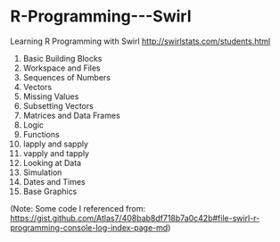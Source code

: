 # R-Programming---Swirl
Learning R Programming with Swirl
http://swirlstats.com/students.html

1. Basic Building Blocks
2. Workspace and Files
3. Sequences of Numbers
4. Vectors
5. Missing Values
6. Subsetting Vectors
7. Matrices and Data Frames
8. Logic
9. Functions
10. lapply and sapply
11. vapply and tapply
12. Looking at Data
13. Simulation
14. Dates and Times
15. Base Graphics

(Note: Some code I referenced from: https://gist.github.com/Atlas7/408bab8df718b7a0c42b#file-swirl-r-programming-console-log-index-page-md)
